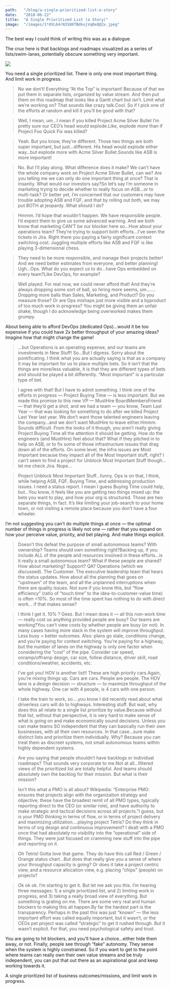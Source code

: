 ```yaml
---
path:	"/blog/a-single-prioritized-list-a-story"
date:	"2018-06-22"
title:	"A Single Prioritized List (a Story)"
image:	"/images/1*dVL64rN3S8KfBdkojVq0eQ@2x.jpeg"
---
```


The best way I could think of writing this was as a dialogue.

The crux here is that backlogs and roadmaps visualized as a series of lists/swim-lanes, potentially obscure something very important.

![](/images/1*dVL64rN3S8KfBdkojVq0eQ@2x.jpeg)

You need a single prioritized list. There is only one most important thing. And limit work in progress.


> No we don’t! Everything “At the Top” is important! Because of that we put them in separate lists, organized by value stream. And then put them on this roadmap that looks like a Gantt chart but isn’t.
> Limit what we’re working on? That sounds like crazy talk.Cool. So if I pick one of the efforts at random and kill it you’ll be good with that?


> Well, I mean, um…I mean if you killed Project Acme Silver Bullet I’m pretty sure our CEO’s head would explode.Like, explode *more* than if Project Foo Quick Fix was killed?


> Yeah. But you know, they’re different. Those two things are both super important, but just…different. His head would explode either way…but explode more with Acme Silver Bullet.Sounds like ASB is more important!


> No. But I’ll play along. What difference does it make? We can’t have the whole company work on Project Acme Silver Bullet, can we? Are you telling me we can only do one important thing at once? That is insanity. What would our investors say?So let’s say I’m someone in marketing trying to decide whether to really focus on ASB…or to multi-task? Or better yet, I’m concerned that our customers may have trouble adopting ASB and FQF, and that by rolling out both, we may put BOTH at jeopardy. What should I do?


> Hmmm. I’d hope that wouldn’t happen. We have responsible people. I’d expect them to give us some advanced warning. And we both know that marketing CAN’T be our blocker here so…How about your operations team? They’re trying to support both efforts…I’ve seen the tickets in Jira. Right there you paying a fairly significant context switching cost. Juggling multiple efforts like ASB and FQF is like playing 3-dimensional chess.


> They need to be more responsible, and manage their projects better! And we need better estimates from everyone, and better planning! Ugh…Ops. What do you expect us to do…have Ops embedded on every team?Like DevOps, for example?


> Well played. For real now, we could never afford that! And they’re always dropping some sort of ball, so hiring more seems, um….…Dropping more balls than Sales, Marketing, and Product? Do you measure those? Or are Ops mishaps just more visible and a byproduct of too much work in progress? You might be giving them an unfair shake, though I do acknowledge being overworked makes them grumpy.

About being able to afford DevOps (dedicated Ops)…would it be too expensive if you could have 2x better throughput of your amazing ideas? Imagine how that might change the game!


> …but Operations is an operating expense, and our teams are investments in New Stuff! So…But I digress. Sorry about the pontificating. I think what you are actually saying is that as a company it may be important for us to place multiple bets. So it isn’t that the things are more/less valuable, it is that they are different types of bets and should be played a bit differently. “Most important” is a particular type of bet.


> I agree with that! But I have to admit something.
> I think one of the efforts in progress — Project Buying Time — is less important. But we made this promise to this new VP — MustHire BoardMembersFriend — that they’d get a shot, and we had a team — you know, Team Last Year — that was looking for something to do after we killed Project Last Year last year. We don’t want those talented engineers leaving the company…and we don’t want MustHire to leave either.Hmmm. Sounds difficult. From the looks of it though, you aren’t really giving Project Buying Time all the attention it should be getting. How do the engineers (and MustHire) feel about that? What if they pitched in to help on ASB, or to fix some of those infrastructure issues that drag down all of the efforts. On some level, the infra issues are Most Important because they impact all of the Most Important stuff, right? I can’t seem to find a project for Unblock Most Important Stuff though…let me check Jira. Nope…


> Project Unblock Most Important Stuff…funny.
> Ops is on that, I think, while helping ASB, FQF, Buying Time, and addressing production issues. I need a status report.
> I mean I guess Buying Time could help, but…You know, it feels like you are getting two things mixed up: the bets you want to play, and how your org is structured. Those are two separate things, in fact. It’s like limiting your job-search to your home town, or not visiting a remote place because you don’t have a four wheeler.

I’m not suggesting you can’t do multiple things at once — the optimal number of things in progress is likely not one — rather that you expand on how your perceive value, priority, and bet playing. And make things explicit.


> Doesn’t this defeat the purpose of small autonomous teams? With ownership? Teams should own something right?Backing up, if you include ALL of the people and resources involved in these efforts…is it really a small autonomous team? What if these people are shared? How about marketing? Support? QA? Operations (which we discussed). The Customer. The executive leadership team that hears the status updates. How about all the planning that goes on “upstream” of the team, and all the unplanned interruptions when there are quality issues. Not sure if you know this, but “flow efficiency” (ratio of “touch time” to the idea-to-customer-value time) is often <10%. So most of the time spent has nothing to do with direct work… if that makes sense?


> I think I get it. 10% ? Geez. But I mean does it — all this non-work time — really cost us anything provided people are busy? Our teams are working?You can’t view costs by whether people are busy (or not). In many cases having more slack in the system will improve throughput. Less busy = better outcomes. Also: plans go stale, conditions change, and you’re paying for context switching. You’re paying for a highway, but the number of lanes on the highway is only one factor when considering the “cost” of the pipe. Consider car speed, onramp/offramp design, car size, follow distance, driver skill, road conditions/weather, accidents, etc.


> I’ve got you! HOV is another list!! These are high priority cars.Again, you’re mixing things up. Cars are cars. People are people. The HOV lane is a design decision — structure — to maximize throughput of the whole highway. One car with 4 people, is 4 cars with one person.


> I take the train to work, so….you know I did recently read about what driverless cars will do to highways. Interesting stuff. But wait, why does this all relate to a single list prioritize by value.Because without that list, without that perspective, it is very hard to make sense of what is going on and make economically sound decisions. Unless you can make teams SO independent that they can basically run their own businesses, with all their own resources. In that case…sure make distinct lists and prioritize them individually. Why? Because you can treat them as discreet systems, not small autonomous teams within highly dependent systems.


> Are you saying that people shouldn’t have backlogs or individual roadmaps? That sounds very corporate to me.Not at all…filtered views of the prioritized list are totally helpful. And teams should absolutely own the backlog for their mission. But what is their mission?


> Isn’t this what a PMO is all about? Wikipedia:
> “Enterprise PMO: ensures that projects align with the organization strategy and objective; these have the broadest remit of all PMO types, typically reporting direct to the CEO (or similar role), and have authority to make strategic and tactical decisions across all projects.”I guess, but is your PMO thinking in terms of flow, or in terms of project delivery and maximizing utilization….playing project Tetris? Do they think in terms of org design and continuous improvement? I dealt with a PMO once that had absolutely no visibility into the “operational” side of things. They were just focused on cramming new stuff into the pipe and reporting on it.


> Oh Tetris! Gotta love that game.
> They do have this call Red / Green / Orange status chart…But does that really give you a sense of where your throughput capacity is going? Or does it take a project centric view, and a resource allocation view, e.g. placing “chips” (people) on projects?


> Ok ok ok. I’m starting to get it. But let me ask you this. I’m hearing three messages: 1) a single prioritized list, and 2) limiting work in progress, and 3) taking a really broad view of everything. But something is grating on me. There are some very real and human blockers to making this all happen.By far the hardest part is the transparency. Perhaps in the past this was just “known” — the less important effort was called equally important, but it wasn’t, or the CEOs pet project was called “strategic” to get it rushed through. But it wasn’t explicit. For that, you need psychological safety and trust.

You are going to hit blockers, and you’ll have a choice…either hide them away, or not. Finally, people see through “fake” autonomy. They sense when the system is highly constrained. So if you want to get to the point where teams can really own their own value streams and be truly independent, you can put that out there as an aspirational goal and keep working towards it.

A single prioritized list of business outcomes/missions, and limit work in progress.

